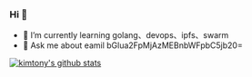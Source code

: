 

### Hi 👋
- 🌱 I’m currently learning golang、devops、ipfs、swarm
- 💬 Ask me about eamil bGlua2FpMjAzMEBnbWFpbC5jb20=

[![kimtony's github stats](https://github-readme-stats.vercel.app/api?username=kimtony)](https://github.com/anuraghazra/github-readme-stats)




<!--
**kimtony/kimtony** is a ✨ _special_ ✨ repository because its `README.md` (this file) appears on your GitHub profile.

Here are some ideas to get you started:

- 🔭 I’m currently working on ...
- 🌱 I’m currently learning golang、devolps、ipfs、swarm
- 👯 I’m looking to collaborate on ...
- 🤔 I’m looking for help with ...
- 💬 Ask me about ...
- 📫 How to reach me: ...
- 😄 Pronouns: ...
- ⚡ Fun fact: ...
-->
